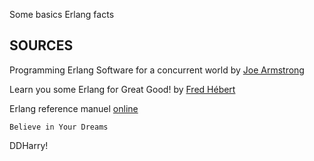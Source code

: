 Some basics Erlang facts

SOURCES
-------

Programming Erlang Software for a concurrent world by [Joe Armstrong](https://pragprog.com/book/jaerlang2/programming-erlang)

Learn you some Erlang for Great Good!  by [Fred Hébert](http://learnyousomeerlang.com)

Erlang reference manuel [online](http://erlang.org/doc/search/)

    Believe in Your Dreams
DDHarry!
